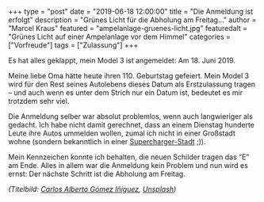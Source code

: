 +++
type = "post"
date = "2019-06-18 12:00:00"
title = "Die Anmeldung ist erfolgt"
description = "Grünes Licht für die Abholung am Freitag…"
author = "Marcel Kraus"
featured = "ampelanlage-gruenes-licht.jpg"
featuredalt = "Grünes Licht auf einer Ampelanlage vor dem Himmel"
categories = ["Vorfreude"]
tags = ["Zulassung"]
+++

Es hat alles geklappt, mein Model 3 ist angemeldet: Am 18. Juni 2019.

Meine liebe Oma hätte heute ihren 110. Geburtstag gefeiert. Mein Model 3 wird für den Rest seines Autolebens dieses Datum als Erstzulassung tragen – und auch wenn es unter dem Strich nur ein Datum ist, bedeutet es mir trotzdem sehr viel.

Die Anmeldung selber war absolut problemlos, wenn auch langwieriger als gedacht. Ich habe nicht damit gerechnet, dass an einem Dienstag hunderte Leute ihre Autos ummelden wollen, zumal ich nicht in einer Großstadt wohne (sondern bekanntlich in einer [Supercharger-Stadt](/ueber-mich/) ;)).

Mein Kennzeichen konnte ich behalten, die neuen Schilder tragen das “E” am Ende. Alles in allem war die Anmeldung kein Problem und nun wird es ernst: Der nächste Schritt ist die Abholung am Freitag.

*(Titelbild: [Carlos Alberto Gómez Iñiguez](https://unsplash.com/@iniguez?utm_source=unsplash&utm_medium=referral&utm_content=creditCopyText), [Unsplash](https://unsplash.com/search/photos/tesla?utm_source=unsplash&utm_medium=referral&utm_content=creditCopyText))*
